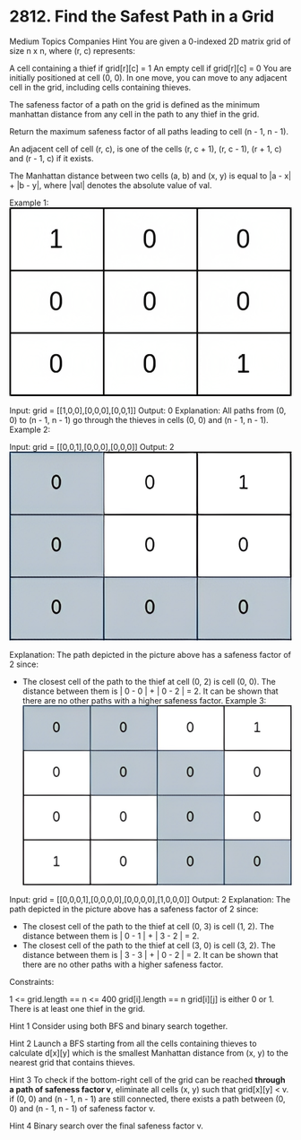 # 2812. Find the Safest Path in a Grid

Medium
Topics
Companies
Hint
You are given a 0-indexed 2D matrix grid of size n x n, where (r, c) represents:

A cell containing a thief if grid[r][c] = 1
An empty cell if grid[r][c] = 0
You are initially positioned at cell (0, 0). In one move, you can move to any adjacent cell in the grid, including cells containing thieves.

The safeness factor of a path on the grid is defined as the minimum manhattan distance from any cell in the path to any thief in the grid.

Return the maximum safeness factor of all paths leading to cell (n - 1, n - 1).

An adjacent cell of cell (r, c), is one of the cells (r, c + 1), (r, c - 1), (r + 1, c) and (r - 1, c) if it exists.

The Manhattan distance between two cells (a, b) and (x, y) is equal to |a - x| + |b - y|, where |val| denotes the absolute value of val.

Example 1:
![alt text](example1.png)

Input: grid = [[1,0,0],[0,0,0],[0,0,1]]
Output: 0
Explanation: All paths from (0, 0) to (n - 1, n - 1) go through the thieves in cells (0, 0) and (n - 1, n - 1).
Example 2:

Input: grid = [[0,0,1],[0,0,0],[0,0,0]]
Output: 2
![alt text](example2.png)

Explanation: The path depicted in the picture above has a safeness factor of 2 since:

- The closest cell of the path to the thief at cell (0, 2) is cell (0, 0). The distance between them is | 0 - 0 | + | 0 - 2 | = 2.
It can be shown that there are no other paths with a higher safeness factor.
Example 3:
![alt text](example3.png)

Input: grid = [[0,0,0,1],[0,0,0,0],[0,0,0,0],[1,0,0,0]]
Output: 2
Explanation: The path depicted in the picture above has a safeness factor of 2 since:

- The closest cell of the path to the thief at cell (0, 3) is cell (1, 2). The distance between them is | 0 - 1 | + | 3 - 2 | = 2.
- The closest cell of the path to the thief at cell (3, 0) is cell (3, 2). The distance between them is | 3 - 3 | + | 0 - 2 | = 2.
It can be shown that there are no other paths with a higher safeness factor.

Constraints:

1 <= grid.length == n <= 400
grid[i].length == n
grid[i][j] is either 0 or 1.
There is at least one thief in the grid.

Hint 1
Consider using both BFS and binary search together.

Hint 2
Launch a BFS starting from all the cells containing thieves to calculate d[x][y] which is the smallest Manhattan distance from (x, y) to the nearest grid that contains thieves.

Hint 3
To check if the bottom-right cell of the grid can be reached **through a path of safeness factor v**, eliminate all cells (x, y) such that grid[x][y] < v. if (0, 0) and (n - 1, n - 1) are still connected, there exists a path between (0, 0) and (n - 1, n - 1) of safeness factor v.

Hint 4
Binary search over the final safeness factor v.
